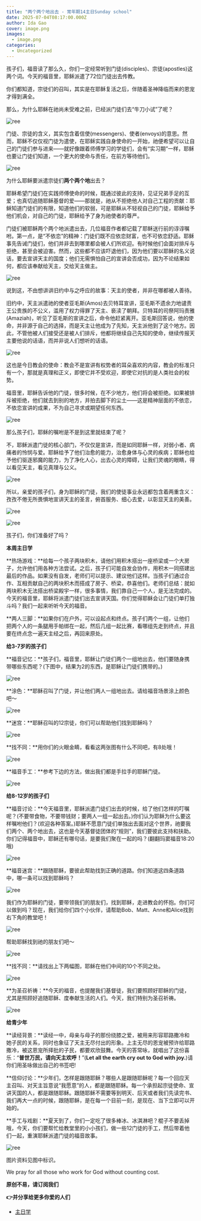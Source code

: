 ```yaml
---
title: "两个两个地出去 - 常年期14主日Sunday school"
date: 2025-07-04T08:17:00.000Z
author: Ida Gao
cover: image.png
images:
  - image.png
categories:
  - Uncategorized
---
```


孩子们，福音读了那么久，你们一定经常听到门徒(disciples)、宗徒(apostles)这两个词。今天的福音里，耶稣派遣了72位门徒出去传教。

<!--more-->

  

你们都知道，宗徒们的召叫，其实是在耶稣复活之后，伴随着圣神降临而来的恩宠才得到满全。

  

那么，为什么耶稣在祂尚未受难之前，已经派门徒们去“牛刀小试”了呢？

![ree](https://static.wixstatic.com/media/ec8b63_9c304b91a8d54d5da3f9adf4f5706a8b~mv2.png)

门徒、宗徒的含义，其实包含着信使(messengers)、使者(envoys)的意思。然而，耶稣不仅仅视门徒为遣使，在耶稣实践自身使命的一开始，祂便希望可以让自己的门徒们参与进来——就好像跟着师傅学习的学徒们，会有“实习期”一样，耶稣也要让门徒们知道，一个更大的使命与责任，在前方等待他们。

![ree](https://static.wixstatic.com/media/ec8b63_d0526d2ffcfe4adbae9e0eef7f57cf1d~mv2.jpg)

为什么耶稣要派遣宗徒们**两个两个地**出去？

  

耶稣希望门徒们在实践师傅使命的时候，既通过彼此的支持，见证兄弟手足的互爱；也真切追随耶稣基督的爱——那就是，祂从不拒绝他人对自己工程的贡献：耶稣知道门徒们的有限，知道他们的软弱，可是耶稣从不轻视自己的门徒，耶稣给予他们机会，对自己的门徒，耶稣给予了身为祂使者的尊严。

  

门徒们被耶稣两个两个地派遣出去，几位福音作者都记载了耶稣送行前的谆谆嘱咐。第一点，是“不依恋”的精神：门徒们既不应依恋财富，也不可依恋舒适。耶稣事先告诫门徒们，他们并非去到哪里都会被人们所欢迎。有时候他们会面对排斥与拒绝，甚至会被迫害。然而，这些都不应该吓退他们，因为他们要以耶稣的名义说话，要去宣讲天主的国度；他们无需惧怕自己的宣讲会否成功，因为不论结果如何，都应该奉献给天主，交给天主做主。

![ree](https://static.wixstatic.com/media/ec8b63_f9a5eebc2ce84c8ca9daf2e8c70c7c52~mv2.jpg)

说到这，不由想讲讲旧约中与之呼应的故事：天主的使者，并非在哪都被人善待。

  

旧约中，天主派遣祂的使者亚毛斯(Amos)去贝特耳宣讲，亚毛斯不遗余力地谴责王公贵族的不公义，滥用了权力得罪了天主、亵渎了朝拜。贝特耳的司祭阿玛责雅(Amaziah)，听见了亚毛斯的宣讲之后，命令他赶紧离开。亚毛斯回答说，他的使命，并非源于自己的选择，而是天主让他成为了先知，天主派他到了这个地方。因此，不管他被人们接受还是被人们排斥，他都将继续自己先知的使命，继续传报天主要他说的话语，而并非说人们想听的话语。

![ree](https://static.wixstatic.com/media/ec8b63_4d9c164bac2c46e6a27742cbc207d001~mv2.jpg)

这也是今日教会的使命：教会不是宣讲有权势者的耳朵喜欢的内容，教会的标准只有一个，那就是真理和正义，即使它并不受欢迎，即使它对抗的是人类社会的权势。

  

福音里，耶稣告诉他的门徒，很多时候，在不少地方，他们将会被拒绝。如果被排斥被拒绝，他们就去到别的地方，并拍去脚下的尘土——这是精神层面的不依恋，不依恋宣讲的成果，不为自己寻求或期望任何东西。

![ree](https://static.wixstatic.com/media/ec8b63_5395e5ef59d14f2eaad634bae70ddab1~mv2.jpg)

那么孩子们，耶稣的嘱咐是不是到这里就结束了呢？

  

不，耶稣派遣门徒的核心部门，不仅仅是宣讲，而是如同耶稣一样，对弱小者、病痛者的怜悯与爱。耶稣给予了他们治愈的能力，治愈身体与心灵的疾病；耶稣也给予他们驱逐邪魔的能力，为了净化人心，出去心灵的障碍，让我们灵魂的眼睛，得以看见天主，看见真理与公义。

![ree](https://static.wixstatic.com/media/ec8b63_bc3cfd2b3bae4c15aa1f0cab825fa981~mv2.jpg)

所以，亲爱的孩子们，身为耶稣的门徒，我们的使徒事业永远都包含着两重含义：孜孜不倦无所畏惧地宣讲天主的圣言，俯首服务、细心去爱，以彰显天主的美善。

![ree](https://static.wixstatic.com/media/ec8b63_7571b3cdc6c948c2b1fa18d62e2d269b~mv2.jpg)

![ree](https://static.wixstatic.com/media/ec8b63_4614f634c6bb4e388020b1d4eb08f4b0~mv2.png)

孩子们，你们准备好了吗？

  

**本周主日学**

  

**热场游戏：**给每一个孩子两块积木，请他们用积木搭出一座桥梁或一个大房子，允许他们用各种方法尝试。之后，孩子们可能自发会协作，用积木一同搭建出最后的作品。如果没有自发，老师们可以提示、建议他们这样。当孩子们通过合作、互相贡献自己的两块积木而搭成了房子、桥梁，恭喜他们。老师们总结：就如两块积木无法搭出桥梁殿宇一样，很多事情，我们靠自己一个人，是无法完成的。今天的福音里，耶稣将派遣门徒们出去宣讲天国。你们觉得耶稣会让门徒们单打独斗吗？我们一起来听听今天的福音。

  

**两人三脚：**如果你们在户外，可以设起点和终点。孩子们两个一组，让他们把两个人的一条腿用手帕绑在一起，然后几组一起比赛，看哪组先走到终点，并且要在终点念一遍天主经之后，再回来原处。

  

**给3-7岁的孩子们**  

**福音记忆：**孩子们，福音里，耶稣让门徒们两个一组地出去，他们要随身携带哪些东西呢？(下图中，结果为2的东西，是耶稣让门徒们携带的。)

![ree](https://static.wixstatic.com/media/ec8b63_e9815db9823e4693847b0d1bc9b25222~mv2.png)

**涂色：**耶稣召叫了门徒，并让他们两人一组地出去。请给福音场景涂上颜色吧～

![ree](https://static.wixstatic.com/media/ec8b63_c312faa65e1340af9a7562eeae34a787~mv2.jpg)

**迷宫：**耶稣召叫的12宗徒，你们可以帮助他们找到耶稣吗？

![ree](https://static.wixstatic.com/media/ec8b63_72e32dbe32914c03b9665db4e65b88ef~mv2.jpg)

**找不同：**用你们的火眼金睛，看看这两张图有什么不同吧，有8处哦！

![ree](https://static.wixstatic.com/media/ec8b63_b6d2009cdf194b06b1933910b557f863~mv2.jpg)

**福音手工：**参考下边的方法，做出我们都是手拉手的耶稣门徒。

![ree](https://static.wixstatic.com/media/ec8b63_f9a50d409fbc41339cb80870c24824ed~mv2.jpg)

  

**给8-12岁的孩子们**

  

**福音讨论：**今天福音里，耶稣派遣门徒们出去的时候，给了他们怎样的叮嘱呢？(不要带食物，不要带钱财；要两人一组一起出去。)你们认为耶稣为什么要这样嘱咐他们？(欢迎各种答案。)耶稣不愿意门徒们单独出去面对这个世界，祂要我们两个、两个地出去，这也是今天基督徒团体的“规则”，我们要彼此支持和扶助。你们记得福音中，耶稣还有哪句话，是要我们聚在一起的吗？(翻翻玛窦福音18:20哦)

  

![ree](https://static.wixstatic.com/media/ec8b63_18583648107d45debb1d4b5cc0a1a47d~mv2.jpg)

**福音迷宫：**跟随耶稣，要彼此帮助找到正确的道路。你们知道这四条道路中，哪一条可以找到耶稣吗？

![ree](https://static.wixstatic.com/media/ec8b63_fb347c4dd5ce403599cad14e6c3c29f9~mv2.jpg)

我们作为耶稣的门徒，要带领我们的朋友们，找到耶稣，走进教会的怀抱。你们可以做到吗？现在，我们给你们四个小伙伴，请帮助Bob、Matt、Anne和Alice找到右下角的教堂吧！

![ree](https://static.wixstatic.com/media/ec8b63_9c86de66e23e43ba8c35d7948ba203a6~mv2.png)

帮助耶稣找到祂的朋友们吧～

![ree](https://static.wixstatic.com/media/ec8b63_af9b06a5b7c242e3945d6882ab98d611~mv2.png)

**找不同：**请找出上下两幅图，耶稣在他们中间的10个不同之处。

![ree](https://static.wixstatic.com/media/ec8b63_9aa2ec7e73fb447d80d2df94e6681277~mv2.png)

**为圣召祈祷：**今天的福音，也提醒我们基督徒，我们要照顾好耶稣的门徒，尤其是照顾好追随耶稣、度奉献生活的人们。今天，我们特别为圣召祈祷。

![ree](https://static.wixstatic.com/media/ec8b63_fe700361a46b4da096f25f88b6a7116a~mv2.jpg)

**给青少年**

  

**读经背景：**读经一中，母亲与母子的那份绕膝之爱，被用来形容耶路撒冷和她子民的关系，同时也象征了天主无尽付出的形象。上主无尽的恩宠被预许给耶路撒冷，被这恩宠所择批的子民，都要欢欣鼓舞。今天的答常咏，就唱出了这份喜乐：“**普世万民，请向天主欢呼！**”(**Let all the earth cry out to God with joy.**)请你们用圣咏做出自己的书签吧!

  

**信仰讨论：**少年们，怎样是跟随耶稣？哪些人是跟随耶稣呢？每一个回应天主召叫、对天主旨意说“我愿意”的人，都是跟随耶稣。每一个承担起宗徒使命、宣讲天国的人，都是跟随耶稣。跟随耶稣不需要等到明天、后天或者我们先读完书、我们再大一点的时候，跟随耶稣，是在每一个目前一刻，是现在、当下立即可以开始的。

  

**手工与戏剧：**夏天到了，你们一定吃了很多棒冰、冰淇淋吧？棍子不要丢掉哦，今天，你们要帮忙给教堂里的小小孩们，做一些12门徒的手工，然后带着他们一起，重演耶稣派遣门徒的福音故事。

![ree](https://static.wixstatic.com/media/ec8b63_76456059264348e6b526ec577891eb85~mv2.jpg)

  

  

图片资料见图中标识。

We pray for all those who work for God without counting cost.

**原创不易，请订阅我们**

**👉并分享给更多你爱的人们**

*   [主日学](https://www.urloveinme.com/首頁/categories/主日学)
